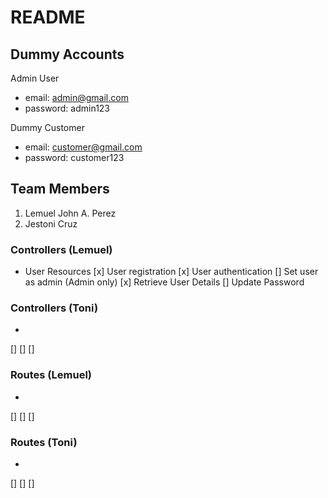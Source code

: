 # README

## Dummy Accounts
Admin User
- email: admin@gmail.com
- password: admin123

Dummy Customer
- email: customer@gmail.com
- password: customer123



## Team Members
1. Lemuel John A. Perez
2. Jestoni Cruz



### Controllers (Lemuel)
- User Resources
[x] User registration
[x] User authentication
[] Set user as admin (Admin only)
[x] Retrieve User Details
[] Update Password

### Controllers (Toni)
- 
[]
[]
[]



### Routes (Lemuel)
- 
[]
[]
[]


### Routes (Toni)
- 
[]
[]
[]